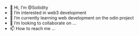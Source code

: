 - 👋 Hi, I’m @Soliidity
- 👀 I’m interested in web3 development
- 🌱 I’m currently learning web development on the odin project
- 💞️ I’m looking to collaborate on ...
- 📫 How to reach me ...

<!---
Soliidity/Soliidity is a ✨ special ✨ repository because its `README.md` (this file) appears on your GitHub profile.
You can click the Preview link to take a look at your changes.
--->
